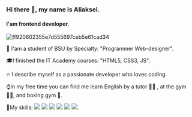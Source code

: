 ### Hi there 👋, my name is Aliaksei.
#### I'am  frontend developer. 
![ff920602355e7d555697ceb5e61cad34](https://lh3.googleusercontent.com/eeIGC8tVbk9XJfDrB2G5jZFmpNfNsnSH_F03IDIcleXQSMdmrp3j-voOgRCWvE8d1bxY60SBDIv_KsgIP7AVOOHPfcxwVyLYQBaU1mo=w600)

🌱 I'am a student of BSU by Specialty: "Programmer Web-designer".

🎓I finished the IT Academy courses: "HTML5, CSS3, JS".

🔥 I describe myself as a passionate developer who loves coding.

⌚In my free time you can find me learn English by a tutor 👨‍🎓 , at the gym 🏋️‍♂️, and boxing gym 🥊.

💼My skills:  ![](https://img.shields.io/badge/Code-HTML5-informational?style=flat&logo=ionic&logoColor=white&color=4AB197) ![](https://img.shields.io/badge/Style-SCSS-informational?style=flat&logo=css3&logoColor=white&color=4AB197) ![](https://img.shields.io/badge/Code-JavaScript-informational?style=flat&logo=JavaScript&logoColor=white&color=4AB197) ![](https://img.shields.io/badge/Code-jQuery-informational?style=flat&logo=ionic&logoColor=white&color=4AB197) ![](https://img.shields.io/badge/Code-Bootstrap5-informational?style=flat&logo=ionic&logoColor=white&color=4AB197) ![](https://img.shields.io/badge/Code-Gulp-informational?style=flat&logo=ionic&logoColor=white&color=4AB197).
